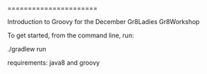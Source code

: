 
======================

Introduction to Groovy for the December Gr8Ladies Gr8Workshop

To get started, from the command line, run: 

./gradlew run

requirements: java8 and groovy
